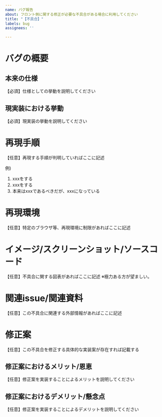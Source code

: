 ```yaml
---
name: バグ報告
about: フロント側に関する修正が必要な不具合がある場合に利用してください
title: "【不具合】"
labels: bug
assignees: ''

---
```


# バグの概要

## 本来の仕様

【必須】仕様としての挙動を説明してください

## 現実装における挙動

【必須】現実装の挙動を説明してください

# 再現手順

【任意】再現する手順が判明していればここに記述

例)
1. xxxをする
1. xxxをする
1. 本来はxxxであるべきだが、xxxになっている

# 再現環境

【任意】特定のブラウザ等、再現環境に制限があればここに記述

# イメージ/スクリーンショット/ソースコード

【任意】不具合に関する図表があればここに記述
※極力ある方が望ましい。

# 関連issue/関連資料

【任意】この不具合に関連する外部情報があればここに記述

# 修正案

【任意】この不具合を修正する具体的な実装案が存在すれば記載する

## 修正案におけるメリット/恩恵

【任意】修正案を実装することによるメリットを説明してください

## 修正案におけるデメリット/懸念点

【任意】修正案を実装することによるデメリットを説明してください

